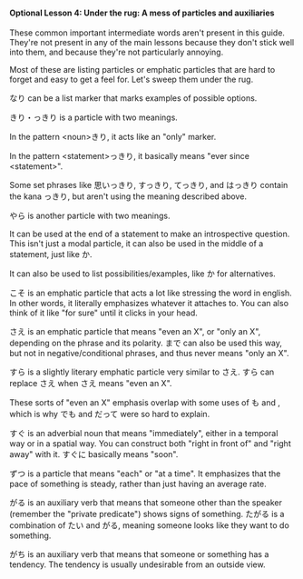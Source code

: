 #### Optional Lesson 4: Under the rug: A mess of particles and auxiliaries


These common important intermediate words aren't present in this guide. They're not present in any of the main lessons because they don't stick well into them, and because they're not particularly annoying.


Most of these are listing particles or emphatic particles that are hard to forget and easy to get a feel for. Let's sweep them under the rug.


なり can be a list marker that marks examples of possible options.


きり・っきり is a particle with two meanings.


In the pattern \<noun\>きり, it acts like an "only" marker.


In the pattern \<statement\>っきり, it basically means "ever since \<statement\>".


Some set phrases like 思いっきり, すっきり, てっきり, and はっきり contain the kana っきり, but aren't using the meaning described above.


やら is another particle with two meanings.


It can be used at the end of a statement to make an introspective question. This isn't just a modal particle, it can also be used in the middle of a statement, just like か.


It can also be used to list possibilities/examples, like か for alternatives.


こそ is an emphatic particle that acts a lot like stressing the word in english. In other words, it literally emphasizes whatever it attaches to. You can also think of it like "for sure" until it clicks in your head.


さえ is an emphatic particle that means "even an X", or "only an X", depending on the phrase and its polarity. まで can also be used this way, but not in negative/conditional phrases, and thus never means "only an X".


すら is a slightly literary emphatic particle very similar to さえ. すら can replace さえ when さえ means "even an X".


These sorts of "even an X" emphasis overlap with some uses of も and , which is why でも and だって were so hard to explain.


すぐ is an adverbial noun that means "immediately", either in a temporal way or in a spatial way. You can construct both "right in front of" and "right away" with it. すぐに basically means "soon".


ずつ is a particle that means "each" or "at a time". It emphasizes that the pace of something is steady, rather than just having an average rate.


がる is an auxiliary verb that means that someone other than the speaker (remember the "private predicate") shows signs of something. たがる is a combination of たい and がる, meaning someone looks like they want to do something.


がち is an auxiliary verb that means that someone or something has a tendency. The tendency is usually undesirable from an outside view.
